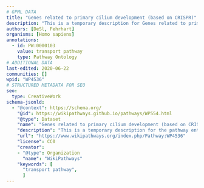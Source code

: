```yaml
---
# GPML DATA
title: "Genes related to primary cilium development (based on CRISPR)"
description: "This is a temporary description for Genes related to primary cilium development (based on CRISPR)"
authors: [DeSl, Fehrhart]
organisms: [Homo sapiens]
annotations:
  - id: PW:0000103
    value: transport pathway
    type: Pathway Ontology
# ADDITIONAL DATA
last-edited: 2020-06-22
communities: []
wpid: "WP4536"
# STRUCTURED METADATA FOR SEO
seo:
  type: CreativeWork
schema-jsonld:
  - "@context": https://schema.org/
    "@id": https://wikipathways.github.io/pathways/WP554.html
    "@type": Dataset
    "name": "Genes related to primary cilium development (based on CRISPR)"
    "description": "This is a temporary description for the pathway entitled: Genes related to primary cilium development (based on CRISPR)"
    "url": "https://www.wikipathways.org/index.php/Pathway:WP4536"
    "license": CC0
    "creator":
    - "@type": Organization
      "name": "WikiPathways"
    "keywords": [
      "transport pathway",
      ]
---
```

